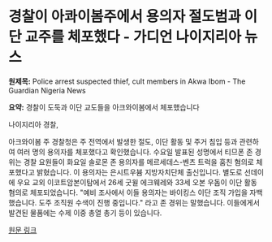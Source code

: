 # 경찰이 아콰이봄주에서 용의자 절도범과 이단 교주를 체포했다 - 가디언 나이지리아 뉴스

**원제목:** Police arrest suspected thief, cult members in Akwa Ibom - The Guardian Nigeria News

**요약:** 경찰이 도둑과 이단 교도들을 아크와이봄에서 체포했습니다

나이지리아 경찰, 

아크와이봄 주 경찰청은 주 전역에서 발생한 절도, 이단 활동 및 주거 침입 등과 관련하여 여러 명의 용의자를 체포했다고 확인했습니다. 
수요일 발표된 성명에서 티므폰 존 경위는 경찰 요원들이 화요일 솔로몬 존 용의자를 메르세데스-벤츠 트럭을 훔친 혐의로 체포했다고 밝혔습니다. 이 용의자는 은시트우븀 지방자치단체 출신입니다.
별도로 선데이에 우요 교외 이코트암본이탐에서 26세 굿윌 에크웨레와 33세 오본 우돔이 이단 활동 혐의로 체포되었습니다. 
"예비 조사에서 이들 용의자는 바이킹스 이단 조직 가입을 자백했습니다. 도주 조직원 수색이 진행 중입니다." 라고 존 경위는 말했습니다.
이들에게서 발견된 물품에는 수제 이중 총열 총기 등이 있습니다.

[원문 링크](https://guardian.ng/news/nigeria/metro/police-arrest-suspected-thief-cult-members-in-akwa-ibom/)
